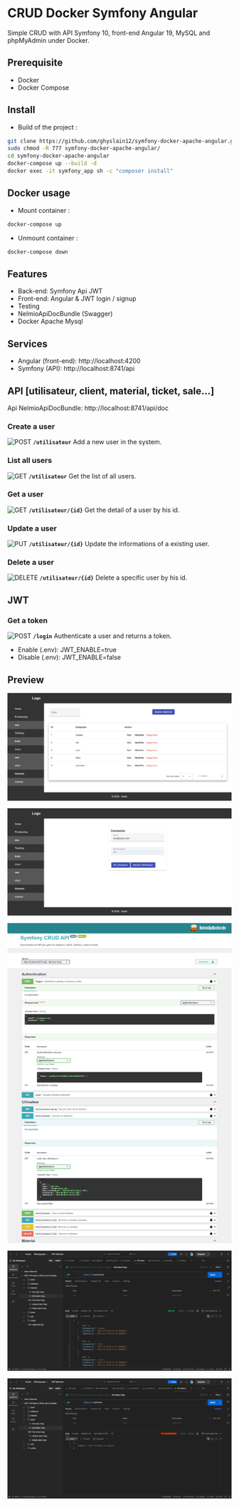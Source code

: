 

# CRUD Docker Symfony Angular

Simple CRUD with API Symfony 10, front-end Angular 19, MySQL and phpMyAdmin under Docker.

## Prerequisite
- Docker
- Docker Compose

## Install

- Build of the project :
```bash  
git clone https://github.com/ghyslain12/symfony-docker-apache-angular.git 
sudo chmod -R 777 symfony-docker-apache-angular/
cd symfony-docker-apache-angular
docker-compose up --build -d
docker exec -it symfony_app sh -c "composer install"
```  


## Docker usage

- Mount container :
```bash  
docker-compose up
```  
- Unmount container :
```bash  
docker-compose down
```  

## Features
- Back-end: Symfony Api JWT
- Front-end: Angular & JWT login / signup
- Testing
- NelmioApiDocBundle (Swagger)
- Docker Apache Mysql

## Services
- Angular (front-end): http://localhost:4200
- Symfony (API): http://localhost:8741/api


## API [utilisateur, client, material, ticket, sale...]

Api NelmioApiDocBundle: http://localhost:8741/api/doc

### Create a user
![POST](https://img.shields.io/badge/POST-%23ff9800?style=flat-square&logo=git&logoColor=white)  **`/utilisateur`** Add a new user in the system.

### List all users
![GET](https://img.shields.io/badge/GET-%2300c853?style=flat-square&logo=git&logoColor=white)  **`/utilisateur`** Get the list of all users.

### Get a user
![GET](https://img.shields.io/badge/GET-%2300c853?style=flat-square&logo=git&logoColor=white)  **`/utilisateur/{id}`** Get the detail of a user by his id.

### Update a user
![PUT](https://img.shields.io/badge/PUT-%23009688?style=flat-square&logo=git&logoColor=white)  **`/utilisateur/{id}`** Update the informations of a existing user.

### Delete a user
![DELETE](https://img.shields.io/badge/DELETE-%23f44336?style=flat-square&logo=git&logoColor=white)  **`/utilisateur/{id}`** Delete a specific user by his id.


## JWT

### Get a token
![POST](https://img.shields.io/badge/POST-%23ff9800?style=flat-square&logo=git&logoColor=white)  **`/login`** Authenticate a user and returns a token.

- Enable (.env): JWT_ENABLE=true
- Disable (.env): JWT_ENABLE=false

## Preview

![appercu crud](ressources/preview-angular.png)

![appercu crud](ressources/login.png)

![appercu crud](ressources/swagger.png)

![appercu crud](ressources/jwt_ok.png)

![appercu crud](ressources/jwt_nok.png)